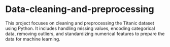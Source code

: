 # Data-cleaning-and-preprocessing
This project focuses on cleaning and preprocessing the Titanic dataset using Python. It includes handling missing values, encoding categorical data, removing outliers, and standardizing numerical features to prepare the data for machine learning.
